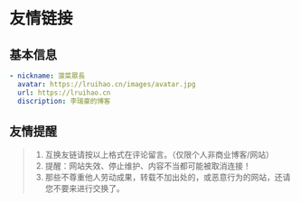 # 友情链接


## 基本信息
```yaml
- nickname: 菠菜眾長
  avatar: https://lruihao.cn/images/avatar.jpg
  url: https://lruihao.cn
  discription: 李瑞豪的博客
```

## 友情提醒
> 1. 互换友链请按以上格式在评论留言。（仅限个人非商业博客/网站）
> 2. 提醒：网站失效、停止维护、内容不当都可能被取消连接！
> 3. 那些不尊重他人劳动成果，转载不加出处的，或恶意行为的网站，还请您不要来进行交换了。


